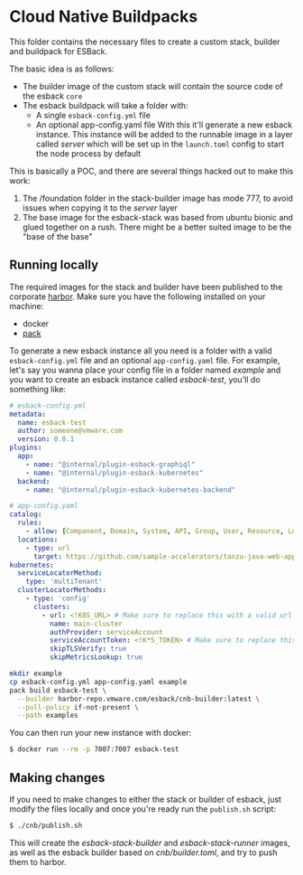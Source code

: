 # Cloud Native Buildpacks

This folder contains the necessary files to create a custom stack, builder and buildpack
for ESBack.

The basic idea is as follows:

- The builder image of the custom stack will contain the source code of the esback `core`
- The esback buildpack will take a folder with:
  - A single `esback-config.yml` file
  - An optional app-config.yaml file
  With this it'll generate a new esback instance. This instance will be added to the runnable image
  in a layer called *server* which will be set up in the `launch.toml` config to start the
  node process by default

This is basically a POC, and there are several things hacked out to make this work:

1. The /foundation folder in the stack-builder image has mode 777, to avoid issues when
copying it to the *server* layer
2. The base image for the esback-stack was based from ubuntu bionic and glued together on
  a rush. There might be a better suited image to be the "base of the base"

## Running locally

The required images for the stack and builder have been published to the corporate
[harbor](https://harbor-repo.vmware.com/harbor/projects/3358050/repositories).
Make sure you have the following installed on your machine:

- docker
- [pack](https://buildpacks.io/docs/tools/pack/)
 
To generate a new esback instance all you need is a folder with a valid
`esback-config.yml` file and an optional `app-config.yaml` file. For example,
let's say you wanna place your config file in a folder named *example* and
you want to create an esback instance called *esback-test*, you'll do something like:

```yaml
# esback-config.yml
metadata:
  name: esback-test
  author: someone@vmware.com
  version: 0.0.1
plugins:
  app:
    - name: "@internal/plugin-esback-graphiql"
    - name: "@internal/plugin-esback-kubernetes"
  backend:
    - name: "@internal/plugin-esback-kubernetes-backend"
```

```yaml
# app-config.yaml
catalog:
  rules:
    - allow: [Component, Domain, System, API, Group, User, Resource, Location, Template]
  locations:
    - type: url
      target: https://github.com/sample-accelerators/tanzu-java-web-app/blob/main/catalog/catalog-info.yaml
kubernetes:
  serviceLocatorMethod:
    type: 'multiTenant'
  clusterLocatorMethods:
    - type: 'config'
      clusters:
        - url: <!K8S_URL> # Make sure to replace this with a valid url
          name: main-cluster
          authProvider: serviceAccount
          serviceAccountToken: <!K*S_TOKEN> # Make sure to replace this with a valid token
          skipTLSVerify: true
          skipMetricsLookup: true
```

```sh
mkdir example
cp esback-config.yml app-config.yaml example
pack build esback-test \
  --builder harbor-repo.vmware.com/esback/cnb-builder:latest \
  --pull-policy if-not-present \
  --path examples
```

You can then run your new instance with docker:

```sh
$ docker run --rm -p 7007:7007 esback-test
```

## Making changes

If you need to make changes to either the stack or builder of esback, just modify
the files locally and once you're ready run the `publish.sh` script:

```sh
$ ./cnb/publish.sh
```

This will create the *esback-stack-builder* and *esback-stack-runner* images, as
well as the esback builder based on _cnb/builder.toml_, and try to push them to harbor.
